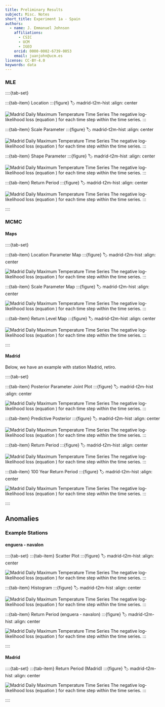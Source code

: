 ```yaml
---
title: Preliminary Results
subject: Misc. Notes
short_title: Experiment 1a - Spain
authors:
  - name: J. Emmanuel Johnson
    affiliations:
      - CSIC
      - UCM
      - IGEO
    orcid: 0000-0002-6739-0053
    email: juanjohn@ucm.es
license: CC-BY-4.0
keywords: data
---
```


### MLE

::::{tab-set}

:::{tab-item} Location
:::{figure}
:label: madrid-t2m-hist
:align: center


![Madrid Daily Maximum Temperature Time Series](https://drive.google.com/uc?id=1aPH8df2CBJzMiAW1QJ_lzt9P5Pvytjxd)
The negative log-likelihood loss (equation [](eq:madrid-gevd-mle-loss)) for each time step within the time series.
:::

:::{tab-item} Scale Parameter
:::{figure}
:label: madrid-t2m-hist
:align: center

![Madrid Daily Maximum Temperature Time Series](https://drive.google.com/uc?id=1RltCESCRji5lkMp2HBqRYcFqMKwptLmm)
The negative log-likelihood loss (equation [](eq:madrid-gevd-mle-loss)) for each time step within the time series.
:::

:::{tab-item} Shape Parameter
:::{figure}
:label: madrid-t2m-hist
:align: center

![Madrid Daily Maximum Temperature Time Series](https://drive.google.com/uc?id=1zI_jrU0PUZkp0XuJX0iGZuB2s-MpwBTq)
The negative log-likelihood loss (equation [](eq:madrid-gevd-mle-loss)) for each time step within the time series.
:::

:::{tab-item} Return Period
:::{figure}
:label: madrid-t2m-hist
:align: center

![Madrid Daily Maximum Temperature Time Series](https://drive.google.com/uc?id=1fSoBjabr7IpI0GrWAa5MOveulQ79i4gW)
The negative log-likelihood loss (equation [](eq:madrid-gevd-mle-loss)) for each time step within the time series.
:::

::::


### MCMC


#### Maps

::::{tab-set}

:::{tab-item} Location Parameter Map
:::{figure}
:label: madrid-t2m-hist
:align: center

![Madrid Daily Maximum Temperature Time Series](https://drive.google.com/uc?id=1e58cmio0W5UBRhgnudmj06gUfZzxJe5D)
The negative log-likelihood loss (equation [](eq:madrid-gevd-mle-loss)) for each time step within the time series.
:::

:::{tab-item} Scale Parameter Map
:::{figure}
:label: madrid-t2m-hist
:align: center

![Madrid Daily Maximum Temperature Time Series](https://drive.google.com/uc?id=1pbNSJLhzf0fnH31J4xWYGHKIAFPvT3UP)
The negative log-likelihood loss (equation [](eq:madrid-gevd-mle-loss)) for each time step within the time series.
:::

:::{tab-item} Return Level Map
:::{figure}
:label: madrid-t2m-hist
:align: center

![Madrid Daily Maximum Temperature Time Series](https://drive.google.com/uc?id=1NUCZ-e9SjiDiVqlF5xZgdH3L7zAFkc9H)
The negative log-likelihood loss (equation [](eq:madrid-gevd-mle-loss)) for each time step within the time series.
:::

::::


#### Madrid

Below, we have an example with station Madrid, retiro.



::::{tab-set}

:::{tab-item} Posterior Parameter Joint Plot
:::{figure}
:label: madrid-t2m-hist
:align: center

![Madrid Daily Maximum Temperature Time Series](https://drive.google.com/uc?id=1QwKgMay3zM7LnvYEIzd-5nu8XLu_7U81)
The negative log-likelihood loss (equation [](eq:madrid-gevd-mle-loss)) for each time step within the time series.
:::

:::{tab-item} Predictive Posterior
:::{figure}
:label: madrid-t2m-hist
:align: center

![Madrid Daily Maximum Temperature Time Series](https://drive.google.com/uc?id=1lb30nFn8SCqGu7mvrq12PNKAph060g_J)
The negative log-likelihood loss (equation [](eq:madrid-gevd-mle-loss)) for each time step within the time series.
:::

:::{tab-item} Return Period
:::{figure}
:label: madrid-t2m-hist
:align: center

![Madrid Daily Maximum Temperature Time Series](https://drive.google.com/uc?id=11nBHhqBXQDpZ46wExsAqxlb93xKgE308)
The negative log-likelihood loss (equation [](eq:madrid-gevd-mle-loss)) for each time step within the time series.
:::

:::{tab-item} 100 Year Return Period
:::{figure}
:label: madrid-t2m-hist
:align: center

![Madrid Daily Maximum Temperature Time Series](https://drive.google.com/uc?id=1p_WJzczatGNdrcsSKOGd1gN3GBGwawGF)
The negative log-likelihood loss (equation [](eq:madrid-gevd-mle-loss)) for each time step within the time series.
:::

::::

## Anomalies



### Example Stations



#### enguera - navalon


::::{tab-set}
:::{tab-item} Scatter Plot
:::{figure}
:label: madrid-t2m-hist
:align: center

![Madrid Daily Maximum Temperature Time Series](https://drive.google.com/uc?id=1rvctjTcz0Ct3pt_kDW2KLSuIQbHblo5R)
The negative log-likelihood loss (equation [](eq:madrid-gevd-mle-loss)) for each time step within the time series.
:::

:::{tab-item} Histogram
:::{figure}
:label: madrid-t2m-hist
:align: center

![Madrid Daily Maximum Temperature Time Series](https://drive.google.com/uc?id=1UD90ciYNOhvuR6xQI-TXO4bP0ekQlyDk)
The negative log-likelihood loss (equation [](eq:madrid-gevd-mle-loss)) for each time step within the time series.
:::

:::{tab-item} Return Period (enguera - navalon)
:::{figure}
:label: madrid-t2m-hist
:align: center

![Madrid Daily Maximum Temperature Time Series](https://drive.google.com/uc?id=1Y1zoR0oKB3MxNhIjTnMursSi3vamghW4)
The negative log-likelihood loss (equation [](eq:madrid-gevd-mle-loss)) for each time step within the time series.
:::

::::

#### Madrid

::::{tab-set}
:::{tab-item} Return Period (Madrid)
:::{figure}
:label: madrid-t2m-hist
:align: center

![Madrid Daily Maximum Temperature Time Series](https://drive.google.com/uc?id=1SRGNVyo3_YQvxGIGeo-riS5s63Ftz2xf)
The negative log-likelihood loss (equation [](eq:madrid-gevd-mle-loss)) for each time step within the time series.
:::



::::

